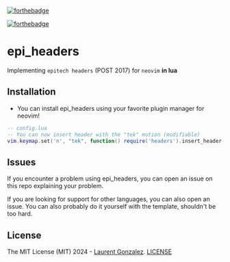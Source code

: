[![forthebadge](https://forthebadge.com/images/featured/featured-compatibility-betamax.svg)](https://forthebadge.com)

[![forthebadge](https://forthebadge.com/images/badges/fuck-it-ship-it.svg)](https://forthebadge.com)
# epi_headers
Implementing ```epitech headers``` (POST 2017) for ```neovim``` **in lua**

## Installation
* You can install epi_headers using your favorite plugin manager for neovim!

```lua
-- config.lua
-- You can now insert header with the "tek" motion (modifiable)
vim.keymap.set('n', "tek", function() require('headers').insert_header() end)
```

## Issues
If you encounter a problem using epi_headers, you can open an issue on this repo explaining your problem.

If you are looking for support for other languages, you can also open an issue. You can also probably do it yourself with the template, shouldn't be too hard.

## License
The MIT License (MIT) 2024 - [Laurent Gonzalez]("https://github.com/lg-epitech"). [LICENSE](LICENSE)
